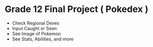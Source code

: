 # Grade 12 Final Project ( Pokedex )
- Check Regional Dexes
- Input Caught or Seen
- See Image of Pokemon
- See Stats, Abilities, and more